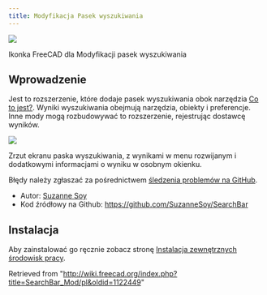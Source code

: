 ```yaml
---
title: Modyfikacja Pasek wyszukiwania
---
```


![](/images/SearchBarModIcon.svg)

Ikonka FreeCAD dla Modyfikacji pasek wyszukiwania

## Wprowadzenie

Jest to rozszerzenie, które dodaje pasek wyszukiwania obok narzędzia [Co to jest?](/Std_WhatsThis/pl "Std WhatsThis/pl"). Wyniki wyszukiwania obejmują narzędzia, obiekty i preferencje. Inne mody mogą rozbudowywać to rozszerzenie, rejestrując dostawcę wyników.

![](/images/SearchBarModScreenshot.png)

Zrzut ekranu paska wyszukiwania, z wynikami w menu rozwijanym i dodatkowymi informacjami o wyniku w osobnym okienku.

Błędy należy zgłaszać za pośrednictwem [śledzenia problemów na GitHub](https://github.com/SuzanneSoy/SearchBar/issues).

- Autor: [Suzanne Soy](/User:Suzanne.soy "User:Suzanne.soy")
- Kod źródłowy na Github: <https://github.com/SuzanneSoy/SearchBar>

## Instalacja

Aby zainstalować go ręcznie zobacz stronę [Instalacja zewnętrznych środowisk pracy](/Installing_more_workbenches/pl "Installing more workbenches/pl").

Retrieved from "<http://wiki.freecad.org/index.php?title=SearchBar_Mod/pl&oldid=1122449>"
